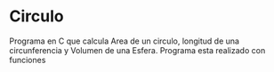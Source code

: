 # Circulo
Programa en C que calcula Area de un circulo, longitud de una circunferencia  y Volumen de una Esfera.
Programa esta realizado con funciones
